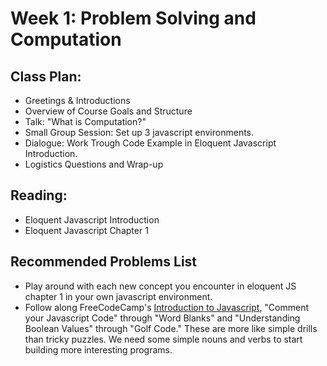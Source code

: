 # Week 1: Problem Solving and Computation

## Class Plan:
* Greetings &amp; Introductions 
* Overview of Course Goals and Structure
* Talk: "What is Computation?"
* Small Group Session: Set up 3 javascript environments.
* Dialogue: Work Trough Code Example in Eloquent Javascript Introduction. 
* Logistics Questions and Wrap-up

## Reading:
* Eloquent Javascript Introduction 
* Eloquent Javascript Chapter 1

## Recommended Problems List
* Play around with each new concept you encounter in eloquent JS chapter 1 in your own javascript environment.
* Follow along FreeCodeCamp's [Introduction to Javascript](https://learn.freecodecamp.org/javascript-algorithms-and-data-structures/basic-javascript), "Comment your Javascript Code" through "Word Blanks" and "Understanding Boolean Values" through "Golf Code." These are more like simple drills than tricky puzzles. We need some simple nouns and verbs to start building more interesting programs.
